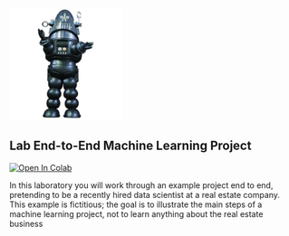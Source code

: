 <img src="images/robby.png" alt="drawing" width="200"/>

## Lab End-to-End Machine Learning Project



<a target="_blank" href="https://colab.research.google.com/github/antonioGoncalves64/ML/blob/main/LLab_end_to_end_machine_learning_project.ipynb">
  <img src="https://colab.research.google.com/assets/colab-badge.svg" alt="Open In Colab"/>
</a>


In  this laboratory you will work through an example project end to end, pretending to be a recently hired data scientist at a real estate company. This example is fictitious; the goal is to illustrate the main steps of a machine learning project, not to learn anything about the real estate business